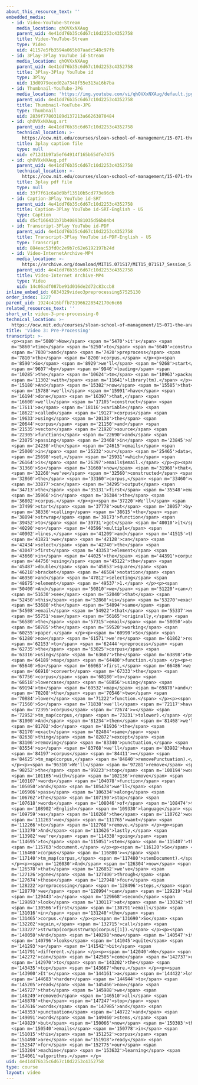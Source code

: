 ```yaml
---
about_this_resource_text: ''
embedded_media:
  - id: Video-YouTube-Stream
    media_location: qhOVXxNXAug
    parent_uid: 4e41dd76b35c6d67c10d2253c4352758
    title: Video-YouTube-Stream
    type: Video
    uid: 41157e5fb3594a065b07aadc548c97fb
  - id: 3Play-3Play YouTube id-Stream
    media_location: qhOVXxNXAug
    parent_uid: 4e41dd76b35c6d67c10d2253c4352758
    title: 3Play-3Play YouTube id
    type: 3Play
    uid: 13d0979eced02a7348f55e313a16b7ba
  - id: Thumbnail-YouTube-JPG
    media_location: 'https://img.youtube.com/vi/qhOVXxNXAug/default.jpg'
    parent_uid: 4e41dd76b35c6d67c10d2253c4352758
    title: Thumbnail-YouTube-JPG
    type: Thumbnail
    uid: 2839f77803189d137213a66263870484
  - id: qhOVXxNXAug.srt
    parent_uid: 4e41dd76b35c6d67c10d2253c4352758
    technical_location: >-
      https://ocw.mit.edu/courses/sloan-school-of-management/15-071-the-analytics-edge-spring-2017/text-analytics/predictive-coding-bringing-text-analytics-to-the-courtroom-recitation/video-3-pre-processing/video-3-pre-processing-0/qhOVXxNXAug.srt
    title: 3play caption file
    type: null
    uid: e712d1b97a5ef64914f165b65dfe7475
  - id: qhOVXxNXAug.pdf
    parent_uid: 4e41dd76b35c6d67c10d2253c4352758
    technical_location: >-
      https://ocw.mit.edu/courses/sloan-school-of-management/15-071-the-analytics-edge-spring-2017/text-analytics/predictive-coding-bringing-text-analytics-to-the-courtroom-recitation/video-3-pre-processing/video-3-pre-processing-0/qhOVXxNXAug.pdf
    title: 3play pdf file
    type: null
    uid: 33f7f61c6a8d9bf13510b5cd773e96db
  - id: Caption-3Play YouTube id-SRT
    parent_uid: 4e41dd76b35c6d67c10d2253c4352758
    title: Caption-3Play YouTube id-SRT-English - US
    type: Caption
    uid: d5cf166431b71b4089381035d56b84b4
  - id: Transcript-3Play YouTube id-PDF
    parent_uid: 4e41dd76b35c6d67c10d2253c4352758
    title: Transcript-3Play YouTube id-PDF-English - US
    type: Transcript
    uid: 884eac53fd0c2e9b7c62e6192197b24d
  - id: Video-InternetArchive-MP4
    media_location: >-
      https://archive.org/download/MIT15.071S17/MIT15_071S17_Session_5.4.04_300k.mp4
    parent_uid: 4e41dd76b35c6d67c10d2253c4352758
    title: Video-Internet Archive-MP4
    type: Video
    uid: 14c06adf087be91d016de2d72c83ccb8
inline_embed_id: 6834329video3preprocessing57525130
order_index: 1227
parent_uid: 1924c416bffb731966228542170e6c66
related_resources_text: ''
short_url: video-3-pre-processing-0
technical_location: >-
  https://ocw.mit.edu/courses/sloan-school-of-management/15-071-the-analytics-edge-spring-2017/text-analytics/predictive-coding-bringing-text-analytics-to-the-courtroom-recitation/video-3-pre-processing/video-3-pre-processing-0
title: 'Video 3: Pre-Processing'
transcript: >-
  <p><span m='5080'>Now</span> <span m='5470'>it's</span> <span
  m='5860'>time</span> <span m='6250'>to</span> <span m='6640'>construct</span>
  <span m='7030'>and</span> <span m='7420'>preprocess</span> <span
  m='7810'>the</span> <span m='8200'>corpus.</span> </p><p><span
  m='8590'>So</span> <span m='8929'>we'll</span> <span m='9268'>start</span>
  <span m='9607'>by</span> <span m='9946'>loading</span> <span
  m='10285'>the</span> <span m='10624'>tm</span> <span m='10963'>package</span>
  <span m='11302'>with</span> <span m='11641'>library(tm).</span> </p><p><span
  m='15180'>And</span> <span m='15382'>now</span> <span m='15585'>that</span>
  <span m='15788'>we'll</span> <span m='15991'>have</span> <span
  m='16194'>done</span> <span m='16397'>that,</span> <span
  m='16600'>we'll</span> <span m='17105'>construct</span> <span
  m='17611'>a</span> <span m='18116'>variable</span> <span
  m='18622'>called</span> <span m='19127'>corpus</span> <span
  m='19633'>using</span> <span m='20138'>the</span> <span
  m='20644'>corpus</span> <span m='21150'>and</span> <span
  m='21535'>vector</span> <span m='21920'>source</span> <span
  m='22305'>functions</span> <span m='22690'>and</span> <span
  m='23075'>passing</span> <span m='23460'>in</span> <span m='23845'>all</span>
  <span m='24230'>the</span> <span m='24615'>emails</span> <span
  m='25000'>in</span> <span m='25232'>our</span> <span m='25465'>data</span>
  <span m='25698'>set,</span> <span m='25931'>which</span> <span
  m='26164'>is</span> <span m='26397'>emails$email.</span> </p><p><span
  m='31360'>So</span> <span m='31660'>now</span> <span m='31960'>that</span>
  <span m='32260'>we've</span> <span m='32560'>constructed</span> <span
  m='32860'>the</span> <span m='33160'>corpus,</span> <span m='33460'>we</span>
  <span m='33877'>can</span> <span m='34295'>output</span> <span
  m='34713'>the</span> <span m='35131'>first</span> <span m='35548'>email</span>
  <span m='35966'>in</span> <span m='36384'>the</span> <span
  m='36802'>corpus.</span> </p><p><span m='37220'>We'll</span> <span
  m='37499'>start</span> <span m='37778'>out</span> <span m='38057'>by</span>
  <span m='38336'>calling</span> <span m='38615'>the</span> <span
  m='38894'>strwrap</span> <span m='39173'>function</span> <span
  m='39452'>to</span> <span m='39731'>get</span> <span m='40010'>it</span> <span
  m='40290'>on</span> <span m='40596'>multiple</span> <span
  m='40902'>lines,</span> <span m='41209'>and</span> <span m='41515'>then</span>
  <span m='41821'>we</span> <span m='42128'>can</span> <span
  m='42434'>select</span> <span m='42740'>the</span> <span
  m='43047'>first</span> <span m='43353'>element</span> <span
  m='43660'>in</span> <span m='44025'>the</span> <span m='44391'>corpus</span>
  <span m='44756'>using</span> <span m='45122'>the</span> <span
  m='45487'>double</span> <span m='45853'>square</span> <span
  m='46218'>bracket</span> <span m='46584'>notation</span> <span
  m='46950'>and</span> <span m='47812'>selecting</span> <span
  m='48675'>element</span> <span m='49537'>1.</span> </p><p><span
  m='50400'>And</span> <span m='50810'>we</span> <span m='51220'>can</span>
  <span m='51630'>see</span> <span m='52040'>that</span> <span
  m='52450'>this</span> <span m='52860'>is</span> <span m='53270'>exactly</span>
  <span m='53680'>the</span> <span m='54094'>same</span> <span
  m='54508'>email</span> <span m='54922'>that</span> <span m='55337'>we</span>
  <span m='55751'>saw</span> <span m='56165'>originally,</span> <span
  m='56580'>the</span> <span m='57315'>email</span> <span m='58050'>about</span>
  <span m='58785'>the</span> <span m='59520'>working</span> <span
  m='60255'>paper.</span> </p><p><span m='60990'>So</span> <span
  m='61280'>now</span> <span m='61571'>we're</span> <span m='61862'>ready</span>
  <span m='62153'>to</span> <span m='62444'>preprocess</span> <span
  m='62735'>the</span> <span m='63025'>corpus</span> <span
  m='63316'>using</span> <span m='63607'>the</span> <span m='63898'>tm</span>
  <span m='64189'>map</span> <span m='64480'>function.</span> </p><p><span
  m='65640'>So</span> <span m='66063'>first,</span> <span m='66486'>we'll</span>
  <span m='66910'>convert</span> <span m='67333'>the</span> <span
  m='67756'>corpus</span> <span m='68180'>to</span> <span
  m='68518'>lowercase</span> <span m='68856'>using</span> <span
  m='69194'>tm</span> <span m='69532'>map</span> <span m='69870'>and</span>
  <span m='70208'>the</span> <span m='70546'>two</span> <span
  m='70884'>lower</span> <span m='71222'>function.</span> </p><p><span
  m='71560'>So</span> <span m='71838'>we'll</span> <span m='72117'>have</span>
  <span m='72395'>corpus</span> <span m='72674'>=</span> <span
  m='72952'>tm_map(corpus,</span> <span m='73231'>tolower).</span> </p><p><span
  m='81000'>And</span> <span m='81234'>then</span> <span m='81468'>we'll</span>
  <span m='81702'>do</span> <span m='81936'>the</span> <span
  m='82170'>exact</span> <span m='82404'>same</span> <span
  m='82638'>thing</span> <span m='82872'>except</span> <span
  m='83106'>removing</span> <span m='83340'>punctuation,</span> <span
  m='83554'>so</span> <span m='83768'>we'll</span> <span m='83982'>have</span>
  <span m='84197'>corpus</span> <span m='84411'>=</span> <span
  m='84625'>tm_map(corpus,</span> <span m='84840'>removePunctuation).</span>
  </p><p><span m='96310'>We'll</span> <span m='97281'>remove</span> <span
  m='98252'>the</span> <span m='99223'>stop</span> <span m='100194'>words</span>
  <span m='101165'>with</span> <span m='102136'>remove</span> <span
  m='103107'>words</span> <span m='104078'>function</span> <span
  m='105050'>and</span> <span m='105478'>we'll</span> <span
  m='105906'>pass</span> <span m='106334'>along</span> <span
  m='106762'>the</span> <span m='107190'>stop</span> <span
  m='107618'>words</span> <span m='108046'>of</span> <span m='108474'>the</span>
  <span m='108902'>English</span> <span m='109330'>language</span> <span
  m='109759'>as</span> <span m='110260'>the</span> <span m='110762'>words</span>
  <span m='111263'>we</span> <span m='111765'>want</span> <span
  m='112266'>to</span> <span m='112768'>remove.</span> </p><p><span
  m='113270'>And</span> <span m='113626'>lastly,</span> <span
  m='113982'>we're</span> <span m='114338'>going</span> <span
  m='114695'>to</span> <span m='115051'>stem</span> <span m='115407'>the</span>
  <span m='115763'>document.</span> </p><p><span m='116120'>So</span> <span
  m='116460'>corpus</span> <span m='116800'>=</span> <span
  m='117140'>tm_map(corpus,</span> <span m='117480'>stemDocument).</span>
  </p><p><span m='126030'>And</span> <span m='126304'>now</span> <span
  m='126578'>that</span> <span m='126852'>we've</span> <span
  m='127126'>gone</span> <span m='127400'>through</span> <span
  m='127674'>those</span> <span m='127948'>four</span> <span
  m='128222'>preprocessing</span> <span m='128496'>steps,</span> <span
  m='128770'>we</span> <span m='128994'>can</span> <span m='129219'>take</span>
  <span m='129443'>a</span> <span m='129668'>second</span> <span
  m='129893'>look</span> <span m='130117'>at</span> <span m='130342'>the</span>
  <span m='130566'>first</span> <span m='130791'>email</span> <span
  m='131016'>in</span> <span m='131240'>the</span> <span
  m='131465'>corpus.</span> </p><p><span m='131690'>So</span> <span
  m='132202'>again,</span> <span m='132715'>call</span> <span
  m='133227'>strwrap(corpusstrwrap(corpus{[1]).</span> </p><p><span
  m='140050'>And</span> <span m='140298'>now</span> <span m='140547'>it</span>
  <span m='140796'>looks</span> <span m='141045'>quite</span> <span
  m='141293'>a</span> <span m='141542'>bit</span> <span
  m='141791'>different.</span> </p><p><span m='142040'>We</span> <span
  m='142272'>can</span> <span m='142505'>come</span> <span m='142737'>up</span>
  <span m='142970'>to</span> <span m='143202'>the</span> <span
  m='143435'>top</span> <span m='143667'>here.</span> </p><p><span
  m='143900'>It's</span> <span m='144161'>a</span> <span m='144422'>lot</span>
  <span m='144683'>harder</span> <span m='144944'>to</span> <span
  m='145205'>read</span> <span m='145466'>now</span> <span
  m='145727'>that</span> <span m='145988'>we</span> <span
  m='146249'>removed</span> <span m='146510'>all</span> <span
  m='146878'>the</span> <span m='147247'>stop</span> <span
  m='147616'>words</span> <span m='147985'>and</span> <span
  m='148353'>punctuation</span> <span m='148722'>and</span> <span
  m='149091'>word</span> <span m='149460'>stems,</span> <span
  m='149829'>but</span> <span m='150066'>now</span> <span m='150303'>the</span>
  <span m='150540'>emails</span> <span m='150778'>in</span> <span
  m='151015'>this</span> <span m='151252'>corpus</span> <span
  m='151490'>are</span> <span m='151918'>ready</span> <span
  m='152347'>for</span> <span m='152775'>our</span> <span
  m='153204'>machine</span> <span m='153632'>learning</span> <span
  m='154061'>algorithms.</span> </p>
uid: 4e41dd76b35c6d67c10d2253c4352758
type: course
layout: video
---
```

